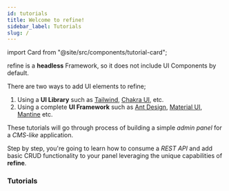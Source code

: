 ```yaml
---
id: tutorials
title: Welcome to refine!
sidebar_label: Tutorials
slug: /
---
```


import Card from "@site/src/components/tutorial-card";

refine is a **headless** Framework, so it does not include UI Components by default.

There are two ways to add UI elements to refine;

1. Using a **UI Library** such as [Tailwind](https://tailwindcss.com/), [Chakra UI](https://chakra-ui.com/), etc.
2. Using a complete **UI Framework** such as [Ant Design](https://ant.design/), [Material UI](https://mui.com/), [Mantine](https://mantine.dev/) etc.

These tutorials will go through process of building a simple _admin panel_ for a _CMS-like_ application.

Step by step, you're going to learn how to consume a _REST API_ and add basic CRUD functionality to your panel leveraging the unique capabilities of **refine**.

### Tutorials

<div className="tutorial-cards">
    <Card
        iconPath={"/img/tutorial-cards/tailwind-icon.png"}
        title={"Tailwind CSS"}
        direction={"/docs/tutorials/headless-tutorial"}
        alt={"Tailwind Icon"}
    />
    <Card
        iconPath={"/img/tutorial-cards/antd-icon.png"}
        title={"Ant Design"}
        direction={"/docs/tutorials/ant-design-tutorial"}
        alt={"Ant Design Icon"}
    />
     <Card
        iconPath={"/img/tutorial-cards/mantine-icon.png"}
        title={"Mantine"}
        direction={"/docs/tutorials/mantine-tutorial"}
        alt={"Mantine Icon"}
    />
     <Card
        iconPath={"/img/tutorial-cards/mui-icon.png"}
        title={"Material UI"}
        direction={"/docs/tutorials/material-ui-tutorial"}
        alt={"Material UI Icon"}
    />
</div>